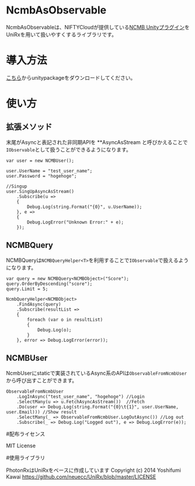 # NcmbAsObservable

NcmbAsObservableは、NIFTYCloudが提供している[NCMB Unityプラグイン](https://github.com/NIFTYCloud-mbaas/ncmb_unity)をUniRxを用いて扱いやすくするライブラリです。

# 導入方法

[こちら](https://github.com/TORISOUP/NcmbAsObservable/releases)からunitypackageをダウンロードしてください。


# 使い方

## 拡張メソッド

末尾がAsyncと表記された非同期APIを **AsyncAsStream と呼びかえることで`IObservable`として扱うことができるようになります。

```
var user = new NCMBUser();

user.UserName = "test_user_name";
user.Password = "hogehoge";

//Singup
user.SingUpAsyncAsStream()
    .Subscribe(u =>
    {
        Debug.Log(string.Format("{0}", u.UserName));
    }, e =>
    {
        Debug.LogError("Unknown Error:" + e);
    });
```

## NCMBQuery

NCMBQueryは`NCMBQueryHelper<T>`を利用することで`IObservable`で扱えるようになります。

```
var query = new NCMBQuery<NCMBObject>("Score");
query.OrderByDescending("score");
query.Limit = 5;

NcmbQueryHelper<NCMBObject>
    .FindAsync(query)
    .Subscribe(resultList =>
    {
        foreach (var o in resultList)
        {
            Debug.Log(o);
        }
    }, error => Debug.LogError(error));
```

## NCMBUser

NcmbUserにstaticで実装されているAsync系のAPIは`ObservableFromNcmbUser`から呼び出すことができます。

```
ObservableFromNcmbUser
    .LogInAsync("test_user_name", "hogehoge") //Login
    .SelectMany(u => u.FetchAsyncAsStream())  //Fetch
    .Do(user => Debug.Log(string.Format("{0}\t{1}", user.UserName, user.Email))) //Show result
    .SelectMany(_ => ObservableFromNcmbUser.LogOutAsync()) //Log out
    .Subscribe(_ => Debug.Log("Logged out"), e => Debug.LogError(e));
```

#配布ライセンス

MIT License

#使用ライブラリ

PhotonRxはUniRxをベースに作成しています
Copyright (c) 2014 Yoshifumi Kawai https://github.com/neuecc/UniRx/blob/master/LICENSE